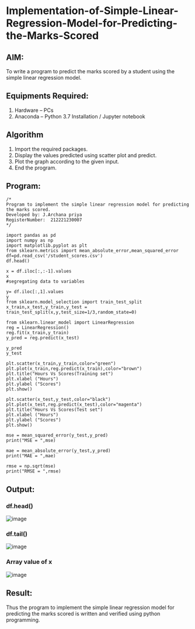 # Implementation-of-Simple-Linear-Regression-Model-for-Predicting-the-Marks-Scored

## AIM:
To write a program to predict the marks scored by a student using the simple linear regression model.

## Equipments Required:
1. Hardware – PCs
2. Anaconda – Python 3.7 Installation / Jupyter notebook

## Algorithm
1. Import the required packages.
2. Display the values predicted using scatter plot and predict.
3. Plot the graph according to the given input.
4. End the program.

## Program:
```
/*
Program to implement the simple linear regression model for predicting the marks scored.
Developed by: J.Archana priya
RegisterNumber:  212221230007
*/
```
```
import pandas as pd
import numpy as np
import matplotlib.pyplot as plt
from sklearn.metrics import mean_absolute_error,mean_squared_error 
df=pd.read_csv('/student_scores.csv')
df.head()

x = df.iloc[:,:-1].values
x
#segregating data to variables

y= df.iloc[:,1].values
y
from sklearn.model_selection import train_test_split
x_train,x_test,y_train,y_test = train_test_split(x,y,test_size=1/3,random_state=0)

from sklearn.linear_model import LinearRegression
reg = LinearRegression()
reg.fit(x_train,y_train)
y_pred = reg.predict(x_test)

y_pred
y_test

plt.scatter(x_train,y_train,color="green")
plt.plot(x_train,reg.predict(x_train),color="brown")
plt.title("Hours Vs Scores(Training set")
plt.xlabel ("Hours")
plt.ylabel ("Scores")
plt.show()

plt.scatter(x_test,y_test,color="black")
plt.plot(x_test,reg.predict(x_test),color="magenta")
plt.title("Hours Vs Scores(Test set")
plt.xlabel ("Hours")
plt.ylabel ("Scores")
plt.show()

mse = mean_squared_error(y_test,y_pred)
print("MSE = ",mse)

mae = mean_absolute_error(y_test,y_pred)
print("MAE = ",mae)

rmse = np.sqrt(mse)
print("RMSE = ",rmse)
```

## Output:
### df.head()
![image](https://user-images.githubusercontent.com/93427594/235605833-a77c219f-4bed-4722-b52f-ea7ebdcc81cb.png)
### df.tail()
 ![image](https://user-images.githubusercontent.com/93427594/235606104-3e2877a0-5f5a-44ae-9c78-3ddce1c67868.png)
### Array value of x
 ![image](https://user-images.githubusercontent.com/93427594/235606413-a520d770-0509-41d9-a45c-c0ab484796cf.png)



## Result:
Thus the program to implement the simple linear regression model for predicting the marks scored is written and verified using python programming.
